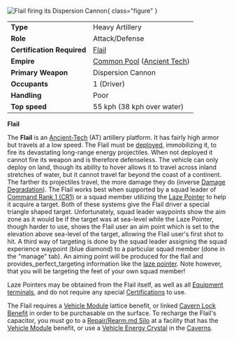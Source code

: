 ![ Flail firing its
Dispersion Cannon](../images/FlailPicture.jpg){ class="figure" }

|                            |                                                                                                     |
| -------------------------- | --------------------------------------------------------------------------------------------------- |
| **Type**                   | Heavy Artillery                                                                                     |
| **Role**                   | Attack/Defense                                                                                      |
| **Certification Required** | [Flail](../certifications/Flail_(Certification).md)                                               |
| **Empire**                 | [Common Pool](../terminology/Common_Pool.md) ([Ancient Tech](../terminology/Ancient_Technology.md)) |
| **Primary Weapon**         | Dispersion Cannon                                                                                   |
| **Occupants**              | 1 (Driver)                                                                                          |
| **Handling**               | Poor                                                                                                |
| **Top speed**              | 55 kph (38 kph over water)                                                                          |

**Flail**

The **Flail** is an [Ancient-Tech](../terminology/Ancient_Technology.md) (AT)
artillery platform. It has fairly high armor but travels at a low speed. The
Flail must be [deployed](../terminology/Deploy.md), immobilizing it, to fire its
devastating long-range energy projectiles. When not deployed it cannot fire its
weapon and is therefore defenseless. The vehicle can only deploy on land, though
its ability to hover allows it to travel across inland stretches of water, but
it cannot travel far beyond the coast of a continent. The farther its
projectiles travel, the more damage they do (inverse
[Damage Degradation](../terminology/Damage_Degradation.md)). The Flail works
best when supported by a squad leader of
[Command Rank 1 (CR1)](../terminology/Command_Rank.md) or a squad member
utilizing the [Laze Pointer](../weapons/Laze_Pointer.md) to help it acquire a
target. Both of these systems give the Flail driver a special triangle shaped
target. Unfortunately, squad leader waypoints show the aim zone as it would be
if the target was at sea-level while the Laze Pointer, though harder to use,
shows the Flail user an aim point which is set to the elevation above sea-level
of the target, allowing the Flail user's first shot to hit. A third way of
targeting is done by the squad leader assigning the squad experience waypoint
(blue diamond) to a particular squad member (done in the "manage" tab). An
aiming point will be produced for the flail and provides_perfect_targeting
information like the [laze pointer](../weapons/Laze_Pointer.md). Note however,
that you will be targeting the feet of your own squad member!

Laze Pointers may be obtained from the Flail itself, as well as all
[Equipment terminals](../items/Equipment_Terminal.md), and do not require any special
[Certifications](../certifications/Certifications.md) to use.

The Flail requires a [Vehicle Module](../etc/Vehicle_Module.md) lattice benefit,
or linked [Cavern Lock Benefit](../etc/Cavern_Lock.md) in order to be
purchasable on the surface. To recharge the Flail's capacitor, you must go to a
[Repair/Rearm.md Silo](../items/Repair_Rearm_Silo.md) at a facility that has the
[Vehicle Module](../etc/Vehicle_Module.md) benefit, or use a
[Vehicle Energy Crystal](../terminology/Vehicle_Energy_Crystal.md) in the
[Caverns](../locations/Caverns.md).








